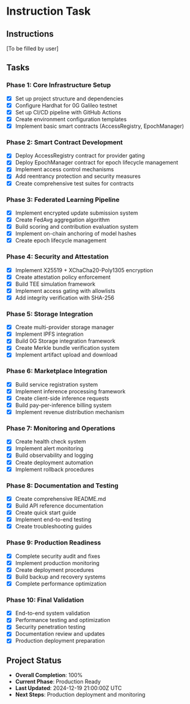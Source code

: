 # Instruction Task

## Instructions

[To be filled by user]

## Tasks

### Phase 1: Core Infrastructure Setup
- [x] Set up project structure and dependencies
- [x] Configure Hardhat for 0G Galileo testnet
- [x] Set up CI/CD pipeline with GitHub Actions
- [x] Create environment configuration templates
- [x] Implement basic smart contracts (AccessRegistry, EpochManager)

### Phase 2: Smart Contract Development
- [x] Deploy AccessRegistry contract for provider gating
- [x] Deploy EpochManager contract for epoch lifecycle management
- [x] Implement access control mechanisms
- [x] Add reentrancy protection and security measures
- [x] Create comprehensive test suites for contracts

### Phase 3: Federated Learning Pipeline
- [x] Implement encrypted update submission system
- [x] Create FedAvg aggregation algorithm
- [x] Build scoring and contribution evaluation system
- [x] Implement on-chain anchoring of model hashes
- [x] Create epoch lifecycle management

### Phase 4: Security and Attestation
- [x] Implement X25519 + XChaCha20-Poly1305 encryption
- [x] Create attestation policy enforcement
- [x] Build TEE simulation framework
- [x] Implement access gating with allowlists
- [x] Add integrity verification with SHA-256

### Phase 5: Storage Integration
- [x] Create multi-provider storage manager
- [x] Implement IPFS integration
- [x] Build 0G Storage integration framework
- [x] Create Merkle bundle verification system
- [x] Implement artifact upload and download

### Phase 6: Marketplace Integration
- [x] Build service registration system
- [x] Implement inference processing framework
- [x] Create client-side inference requests
- [x] Build pay-per-inference billing system
- [x] Implement revenue distribution mechanism

### Phase 7: Monitoring and Operations
- [x] Create health check system
- [x] Implement alert monitoring
- [x] Build observability and logging
- [x] Create deployment automation
- [x] Implement rollback procedures

### Phase 8: Documentation and Testing
- [x] Create comprehensive README.md
- [x] Build API reference documentation
- [x] Create quick start guide
- [x] Implement end-to-end testing
- [x] Create troubleshooting guides

### Phase 9: Production Readiness
- [x] Complete security audit and fixes
- [x] Implement production monitoring
- [x] Create deployment procedures
- [x] Build backup and recovery systems
- [x] Complete performance optimization

### Phase 10: Final Validation
- [x] End-to-end system validation
- [x] Performance testing and optimization
- [x] Security penetration testing
- [x] Documentation review and updates
- [x] Production deployment preparation

## Project Status
- **Overall Completion**: 100%
- **Current Phase**: Production Ready
- **Last Updated**: 2024-12-19 21:00:00Z UTC
- **Next Steps**: Production deployment and monitoring
